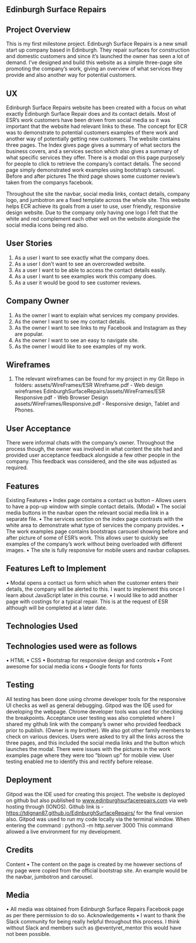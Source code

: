  ## Edinburgh Surface Repairs
 
## Project Overview
This is my first milestone project. Edinburgh Surface Repairs is a new small start up company based in Edinburgh. They repair surfaces for construction and domestic customers and since it’s launched the owner has seen a lot of demand. 
I’ve designed and build this website as a simple three-page site promoting the company’s work, giving an overview of what services they provide and also another way for potential customers.
## UX

Edinburgh Surface Repairs website has been created with a focus on what exactly Edinburgh Surface Repair does and its contact details. Most of ESR’s work customers have been driven from social media so it was important that the website had relevant links to these. 
The concept for ECR was to demonstrate to potential customers examples of there work and another way of potentially getting new customers. 
The website contains three pages. The Index gives page gives a summary of what sectors the business covers, and a services section which also gives a summary of what specific services they offer. There is a modal on this page purposely for people to click to retrieve the company’s contact details.
The second page simply demonstrated work examples using bootstrap’s carousel. Before and after pictures
The third page shows some customer review’s taken from the companys facebook. 

Throughout the site the navbar, social media links, contact details, company logo, and jumbotron are a fixed template across the whole site.
This website helps ECR achieve its goals from a user to use, user friendly, responsive design website. 
Due to the company only having one logo I felt that the white and red complement each other well on the website alongside the social media icons being red also.

## User Stories
1.	As a user I want to see exactly what the company does.
2.	As a user I don’t want to see an overcrowded website.
3.	As a user I want to be able to access the contact details easily.
4.	As a user I want to see examples work this company does.
5.	As a user it would be good to see customer reviews.
## Company Owner
1.	As the owner I want to explain what services my company provides.
2.	As the owner I want to see my contact details.
3.	As the owner I want to see links to my Facebook and Instagram as they are popular.
4.	As the owner I want to see an easy to navigate site.
5.	As the owner I would like to see examples of my work.


## Wireframes
1.	The relevant wireframes can be found for my project in my Git Repo in folders:
assets/WireFrames/ESR Wireframe.pdf - Web design wireframes
EdinburghSurfaceRepairs/assets/WireFrames/ESR Responsive.pdf - Web Browser Design
assets/WireFrames/Responsive.pdf - Responsive design, Tablet and Phones.
## User Acceptance
There were informal chats with the company’s owner. Throughout the process though, 
the owner was involved in what content the site had and provided user acceptance feedback 
alongside a few other people in the company. This feedback was considered, and the site 
was adjusted as required.




## Features
Existing Features
•	Index page contains a contact us button – Allows users to have a pop-up window with simple contact details. (Modal)
•	The social media buttons in the navbar open the relevant social media link in a separate file.
•	The services section on the index page contrasts with the white area to demonstrate what type of services the company provides.
•	The work examples page contains bootstraps carousel showing before and after picture of some of ESR’s work. This allows user to quickly see examples of the company’s work without being overloaded with different images.
•	The site is fully responsive for mobile users and navbar collapses.
## Features Left to Implement
•	Modal opens a contact us form which when the customer enters their details, the company will be alerted to this. I want to implement this once I learn about JavaScript later in this course.
•	I would like to add another page with costings for a typical repair. This is at the request of ESR although will be completed at a later date.
## Technologies Used
## Technologies used were as follows
•	HTML
•	CSS
•	Bootstrap for responsive design and controls
•	Font awesome for social media icons
•	Google fonts for fonts

## Testing

All testing has been done using chrome developer tools for the responsive UI checks as well as general debugging. 
Gitpod was the IDE used for developing the webpage.  Chrome developer tools was used for checking the breakpoints.
Acceptance user testing was also completed where I shared my github link with the company’s owner who provided feedback prior to publish. (Owner is my brother). We also got other family members to check on various devices.
Users were asked to try all the links across the three pages, and this included the social media links and the button which launches the modal.  There were issues with the pictures in the work examples page where they were too “blown up” for mobile view. User testing enabled me to identify this and rectify before release.


## Deployment
Gitpod was the IDE used for creating this project. The website is deployed on github but also published to www.edinburghsurfacerepairs.com via web hosting through (IONOS).
Github link is - https://tdignan87.github.io/EdinburghSurfaceRepairs/ for the final version also.
Gitpod was used to run my code locally via the terminal window. When entering the command  :
python3 -m http.server 3000
This command allowed a live environment for my development. 




## Credits
Content
•	The content on the page is created by me however sections of my page were copied from the official bootstrap site. An example would be the navbar, jumbotron and carousel.  
## Media
•	All media was obtained from Edinburgh Surface Repairs Facebook page as per there permission to do so.
Acknowledgements
•	I want to thank the Slack community for being really helpful throughout this process. I think without Slack and members such as @eventyret_mentor this would have not been possible.
